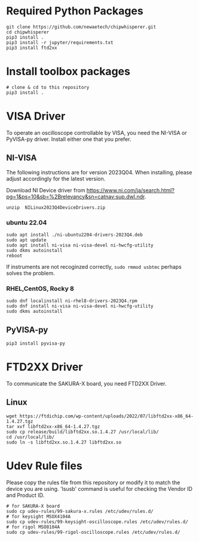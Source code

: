 # Required Python Packages
```
git clone https://github.com/newaetech/chipwhisperer.git
cd chipwhisperer
pip3 install .
pip3 install -r jupyter/requirements.txt
pip3 install ftd2xx
```

# Install toolbox packages
```
# clone & cd to this repository
pip3 install .
```

# VISA Driver
To operate an oscilloscope controllable by VISA, you need the NI-VISA or PyVISA-py driver. Install either one that you prefer.

## NI-VISA
The following instructions are for version 2023Q04. When installing, please adjust accordingly for the latest version.

Download NI Device driver from https://www.ni.com/ja/search.html?pg=1&ps=10&sb=%2Brelevancy&sn=catnav:sup.dwl.ndr.

```
unzip  NILinux2023Q4DeviceDrivers.zip
```

### ubuntu 22.04
```
sudo apt install ./ni-ubuntu2204-drivers-2023Q4.deb
sudo apt update
sudo apt install ni-visa ni-visa-devel ni-hwcfg-utility
sudo dkms autoinstall
reboot
```

If instruments are not recoginzed correctly, `sudo rmmod usbtmc` perhaps solves the problem.

### RHEL,CentOS, Rocky 8
```
sudo dnf localinstall ni-rhel8-drivers-2023Q4.rpm
sudo dnf install ni-visa ni-visa-devel ni-hwcfg-utility
sudo dkms autoinstall
```

## PyVISA-py
```
pip3 install pyvisa-py
```

# FTD2XX Driver
To communicate the SAKURA-X board, you need FTD2XX Driver.

## Linux
```
wget https://ftdichip.com/wp-content/uploads/2022/07/libftd2xx-x86_64-1.4.27.tgz
tar xvf libftd2xx-x86_64-1.4.27.tgz
sudo cp release/build/libftd2xx.so.1.4.27 /usr/local/lib/
cd /usr/local/lib/
sudo ln -s libftd2xx.so.1.4.27 libftd2xx.so
```

# Udev Rule files
Please copy the rules file from this repository or modify it to match the device you are using. 'lsusb' command is useful for checking the Vendor ID and Product ID.

```
# for SAKURA-X board
sudo cp udev-rules/99-sakura-x.rules /etc/udev/rules.d/
# for keysight MSOX4104A
sudo cp udev-rules/99-keysight-oscilloscope.rules /etc/udev/rules.d/
# for rigol MSO8104A
sudo cp udev-rules/99-rigol-oscilloscope.rules /etc/udev/rules.d/
```